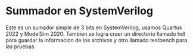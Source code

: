 # Summador en SystemVerilog

Este es un sumador simple de 3 bits en SystemVerilog, usamos Quartus 2022 
y ModelSim 2020. Tambien se logra craer un directorio llamado hdl para 
guardar la informacion de los archivos y otro llamado testbench para las
pruebas
